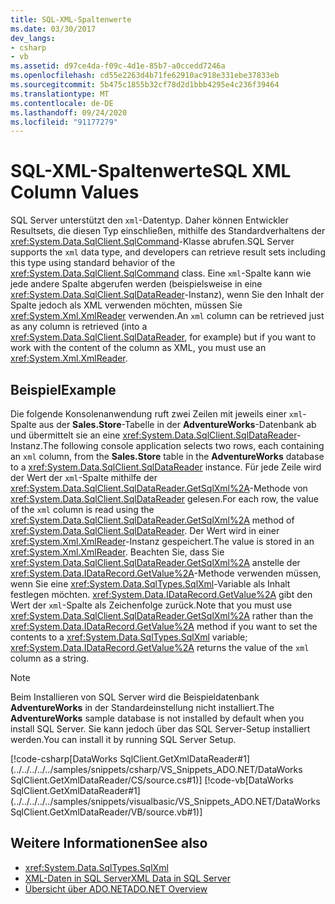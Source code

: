 ```yaml
---
title: SQL-XML-Spaltenwerte
ms.date: 03/30/2017
dev_langs:
- csharp
- vb
ms.assetid: d97ce4da-f09c-4d1e-85b7-a0ccedd7246a
ms.openlocfilehash: cd55e2263d4b71fe62910ac918e331ebe37833eb
ms.sourcegitcommit: 5b475c1855b32cf78d2d1bbb4295e4c236f39464
ms.translationtype: MT
ms.contentlocale: de-DE
ms.lasthandoff: 09/24/2020
ms.locfileid: "91177279"
---
```

# <a name="sql-xml-column-values"></a><span data-ttu-id="e1531-102">SQL-XML-Spaltenwerte</span><span class="sxs-lookup"><span data-stu-id="e1531-102">SQL XML Column Values</span></span>

<span data-ttu-id="e1531-103">SQL Server unterstützt den `xml`-Datentyp. Daher können Entwickler Resultsets, die diesen Typ einschließen, mithilfe des Standardverhaltens der <xref:System.Data.SqlClient.SqlCommand>-Klasse abrufen.</span><span class="sxs-lookup"><span data-stu-id="e1531-103">SQL Server supports the `xml` data type, and developers can retrieve result sets including this type using standard behavior of the <xref:System.Data.SqlClient.SqlCommand> class.</span></span> <span data-ttu-id="e1531-104">Eine `xml`-Spalte kann wie jede andere Spalte abgerufen werden (beispielsweise in eine <xref:System.Data.SqlClient.SqlDataReader>-Instanz), wenn Sie den Inhalt der Spalte jedoch als XML verwenden möchten, müssen Sie <xref:System.Xml.XmlReader> verwenden.</span><span class="sxs-lookup"><span data-stu-id="e1531-104">An `xml` column can be retrieved just as any column is retrieved (into a <xref:System.Data.SqlClient.SqlDataReader>, for example) but if you want to work with the content of the column as XML, you must use an <xref:System.Xml.XmlReader>.</span></span>  
  
## <a name="example"></a><span data-ttu-id="e1531-105">Beispiel</span><span class="sxs-lookup"><span data-stu-id="e1531-105">Example</span></span>  

 <span data-ttu-id="e1531-106">Die folgende Konsolenanwendung ruft zwei Zeilen mit jeweils einer `xml`-Spalte aus der **Sales.Store**-Tabelle in der **AdventureWorks**-Datenbank ab und übermittelt sie an eine <xref:System.Data.SqlClient.SqlDataReader>-Instanz.</span><span class="sxs-lookup"><span data-stu-id="e1531-106">The following console application selects two rows, each containing an `xml` column, from the **Sales.Store** table in the **AdventureWorks** database to a <xref:System.Data.SqlClient.SqlDataReader> instance.</span></span> <span data-ttu-id="e1531-107">Für jede Zeile wird der Wert der `xml`-Spalte mithilfe der <xref:System.Data.SqlClient.SqlDataReader.GetSqlXml%2A>-Methode von <xref:System.Data.SqlClient.SqlDataReader> gelesen.</span><span class="sxs-lookup"><span data-stu-id="e1531-107">For each row, the value of the `xml` column is read using the <xref:System.Data.SqlClient.SqlDataReader.GetSqlXml%2A> method of <xref:System.Data.SqlClient.SqlDataReader>.</span></span> <span data-ttu-id="e1531-108">Der Wert wird in einer <xref:System.Xml.XmlReader>-Instanz gespeichert.</span><span class="sxs-lookup"><span data-stu-id="e1531-108">The value is stored in an <xref:System.Xml.XmlReader>.</span></span> <span data-ttu-id="e1531-109">Beachten Sie, dass Sie <xref:System.Data.SqlClient.SqlDataReader.GetSqlXml%2A> anstelle der <xref:System.Data.IDataRecord.GetValue%2A>-Methode verwenden müssen, wenn Sie eine <xref:System.Data.SqlTypes.SqlXml>-Variable als Inhalt festlegen möchten. <xref:System.Data.IDataRecord.GetValue%2A> gibt den Wert der `xml`-Spalte als Zeichenfolge zurück.</span><span class="sxs-lookup"><span data-stu-id="e1531-109">Note that you must use <xref:System.Data.SqlClient.SqlDataReader.GetSqlXml%2A> rather than the <xref:System.Data.IDataRecord.GetValue%2A> method if you want to set the contents to a <xref:System.Data.SqlTypes.SqlXml> variable; <xref:System.Data.IDataRecord.GetValue%2A> returns the value of the `xml` column as a string.</span></span>  
  
> [!NOTE]
> <span data-ttu-id="e1531-110">Beim Installieren von SQL Server wird die Beispieldatenbank **AdventureWorks** in der Standardeinstellung nicht installiert.</span><span class="sxs-lookup"><span data-stu-id="e1531-110">The **AdventureWorks** sample database is not installed by default when you install SQL Server.</span></span> <span data-ttu-id="e1531-111">Sie kann jedoch über das SQL Server-Setup installiert werden.</span><span class="sxs-lookup"><span data-stu-id="e1531-111">You can install it by running SQL Server Setup.</span></span>  
  
 [!code-csharp[DataWorks SqlClient.GetXmlDataReader#1](../../../../../samples/snippets/csharp/VS_Snippets_ADO.NET/DataWorks SqlClient.GetXmlDataReader/CS/source.cs#1)]
 [!code-vb[DataWorks SqlClient.GetXmlDataReader#1](../../../../../samples/snippets/visualbasic/VS_Snippets_ADO.NET/DataWorks SqlClient.GetXmlDataReader/VB/source.vb#1)]  
  
## <a name="see-also"></a><span data-ttu-id="e1531-112">Weitere Informationen</span><span class="sxs-lookup"><span data-stu-id="e1531-112">See also</span></span>

- <xref:System.Data.SqlTypes.SqlXml>
- [<span data-ttu-id="e1531-113">XML-Daten in SQL Server</span><span class="sxs-lookup"><span data-stu-id="e1531-113">XML Data in SQL Server</span></span>](xml-data-in-sql-server.md)
- [<span data-ttu-id="e1531-114">Übersicht über ADO.NET</span><span class="sxs-lookup"><span data-stu-id="e1531-114">ADO.NET Overview</span></span>](../ado-net-overview.md)
